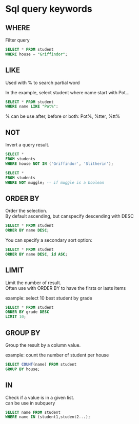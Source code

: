 # Sql query keywords

## WHERE

Filter query

```sql
SELECT * FROM student 
WHERE house = "Griffindor";
```

## LIKE

Used with % to search partial word

In the example, select student where name start with Pot...
```sql
SELECT * FROM student
WHERE name LIKE "Pot%":
```
% can be use after, before or both: Pot%, %tter, %tt%

## NOT

Invert a query result.

```sql
SELECT *
FROM students
WHERE house NOT IN ('Griffindor', 'Slitherin');

SELECT *
FROM students
WHERE NOT muggle; -- if muggle is a boolean
```

## ORDER BY

Order the selection.  
By default ascending, but canspecify descending with DESC

```sql
SELECT * FROM student
ORDER BY name DESC;
```

You can specify a secondary sort option:

```sql
SELECT * FROM student
ORDER BY name DESC, id ASC;
```

## LIMIT

Limit the number of result.  
Often use with ORDER BY to have the firsts or lasts items

example: select 10 best student by grade

```SQL
SELECT * FROM student
ORDER BY grade DESC
LIMIT 10;
```

## GROUP BY

Group the result by a column value.

example: count the number of student per house

```sql
SELECT COUNT(name) FROM student
GROUP BY house;
```

## IN

Check if a value is in a given list.  
can be use in subquery

```sql
SELECT name FROM student 
WHERE name IN (student1,student2...);
```
